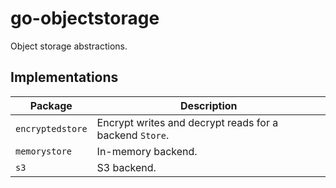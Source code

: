 # go-objectstorage

Object storage abstractions.

## Implementations

| Package | Description |
|---|---|
| `encryptedstore` | Encrypt writes and decrypt reads for a backend `Store`. |
| `memorystore` | In-memory backend. |
| `s3` | S3 backend. |
